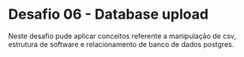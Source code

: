 # Desafio 06 - Database upload

Neste desafio pude aplicar conceitos referente a manipulação de csv, estrutura de software e relacionamento de banco de dados postgres.
